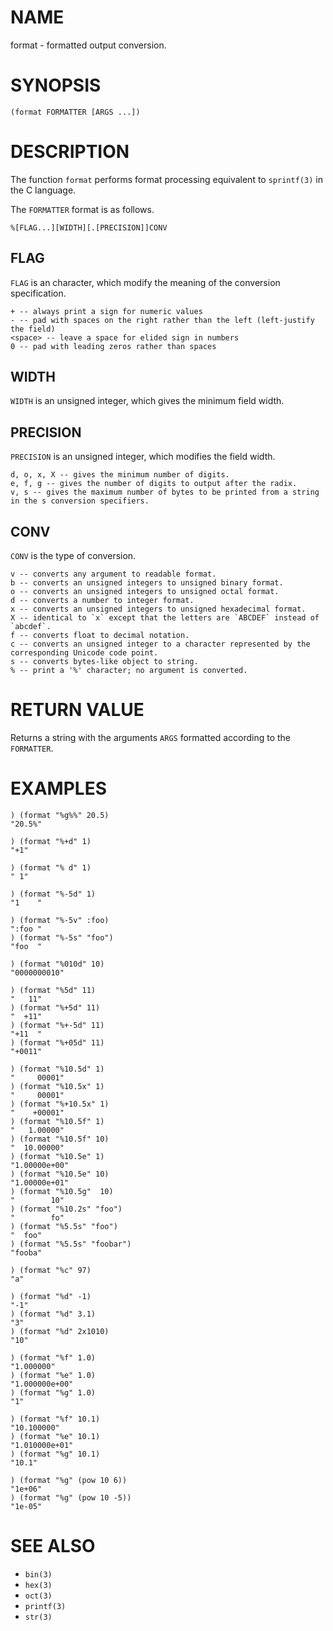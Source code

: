 # NAME
format - formatted output conversion.

# SYNOPSIS

    (format FORMATTER [ARGS ...])

# DESCRIPTION
The function `format` performs format processing equivalent to `sprintf(3)` in the C language.

The `FORMATTER` format is as follows.

    %[FLAG...][WIDTH][.[PRECISION]]CONV

## FLAG
`FLAG` is an character, which modify the meaning of the conversion specification.

    + -- always print a sign for numeric values
    - -- pad with spaces on the right rather than the left (left-justify the field)
    <space> -- leave a space for elided sign in numbers
    0 -- pad with leading zeros rather than spaces

## WIDTH
`WIDTH` is  an unsigned integer, which gives the minimum field width.

## PRECISION
`PRECISION` is  an unsigned integer, which modifies the field width.

    d, o, x, X -- gives the minimum number of digits.
    e, f, g -- gives the number of digits to output after the radix.
    v, s -- gives the maximum number of bytes to be printed from a string in the s conversion specifiers.

## CONV
`CONV` is the type of conversion.

    v -- converts any argument to readable format.
    b -- converts an unsigned integers to unsigned binary format.
    o -- converts an unsigned integers to unsigned octal format.
    d -- converts a number to integer format.
    x -- converts an unsigned integers to unsigned hexadecimal format.
    X -- identical to `x` except that the letters are `ABCDEF` instead of `abcdef`.
    f -- converts float to decimal notation.
    c -- converts an unsigned integer to a character represented by the corresponding Unicode code point.
    s -- converts bytes-like object to string.
    % -- print a '%' character; no argument is converted.

# RETURN VALUE
Returns a string with the arguments `ARGS` formatted according to the `FORMATTER`.

# EXAMPLES

    ) (format "%g%%" 20.5)
    "20.5%"

    ) (format "%+d" 1)
    "+1"

    ) (format "% d" 1)
    " 1"

    ) (format "%-5d" 1)
    "1    "

    ) (format "%-5v" :foo)
    ":foo "
    ) (format "%-5s" "foo")
    "foo  "

    ) (format "%010d" 10)
    "0000000010"

    ) (format "%5d" 11)
    "   11"
    ) (format "%+5d" 11)
    "  +11"
    ) (format "%+-5d" 11)
    "+11  "
    ) (format "%+05d" 11)
    "+0011"

    ) (format "%10.5d" 1)
    "     00001"
    ) (format "%10.5x" 1)
    "     00001"
    ) (format "%+10.5x" 1)
    "    +00001"
    ) (format "%10.5f" 1)
    "   1.00000"
    ) (format "%10.5f" 10)
    "  10.00000"
    ) (format "%10.5e" 1)
    "1.00000e+00"
    ) (format "%10.5e" 10)
    "1.00000e+01"
    ) (format "%10.5g"  10)
    "        10"
    ) (format "%10.2s" "foo")
    "        fo"
    ) (format "%5.5s" "foo")
    "  foo"
    ) (format "%5.5s" "foobar")
    "fooba"

    ) (format "%c" 97)
    "a"

    ) (format "%d" -1)
    "-1"
    ) (format "%d" 3.1)
    "3"
    ) (format "%d" 2x1010)
    "10"

    ) (format "%f" 1.0)
    "1.000000"
    ) (format "%e" 1.0)
    "1.000000e+00"
    ) (format "%g" 1.0)
    "1"

    ) (format "%f" 10.1)
    "10.100000"
    ) (format "%e" 10.1)
    "1.010000e+01"
    ) (format "%g" 10.1)
    "10.1"

    ) (format "%g" (pow 10 6))
    "1e+06"
    ) (format "%g" (pow 10 -5))
    "1e-05"

# SEE ALSO
- `bin(3)`
- `hex(3)`
- `oct(3)`
- `printf(3)`
- `str(3)`
